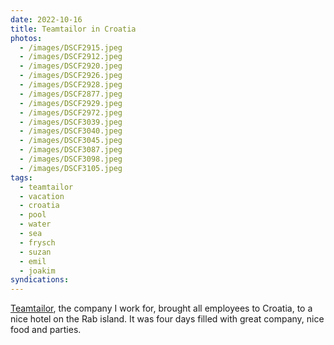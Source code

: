```yaml
---
date: 2022-10-16
title: Teamtailor in Croatia
photos:
  - /images/DSCF2915.jpeg
  - /images/DSCF2912.jpeg
  - /images/DSCF2920.jpeg
  - /images/DSCF2926.jpeg
  - /images/DSCF2928.jpeg
  - /images/DSCF2877.jpeg
  - /images/DSCF2929.jpeg
  - /images/DSCF2972.jpeg
  - /images/DSCF3039.jpeg
  - /images/DSCF3040.jpeg
  - /images/DSCF3045.jpeg
  - /images/DSCF3087.jpeg
  - /images/DSCF3098.jpeg
  - /images/DSCF3105.jpeg
tags:
  - teamtailor
  - vacation
  - croatia
  - pool
  - water
  - sea
  - frysch
  - suzan
  - emil
  - joakim
syndications:
---
```


[Teamtailor](https://www.teamtailor.com), the company I work for, brought all employees to Croatia, to a nice hotel on the Rab island. It was four days filled with great company, nice food and parties.
